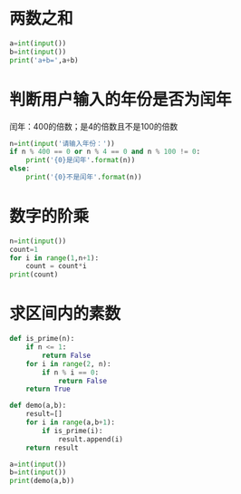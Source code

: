 # 两数之和
```python
a=int(input())
b=int(input())
print('a+b=',a+b)
```

# 判断用户输入的年份是否为闰年

闰年：400的倍数；是4的倍数且不是100的倍数

```python
n=int(input('请输入年份：'))
if n % 400 == 0 or n % 4 == 0 and n % 100 != 0:
    print('{0}是闰年'.format(n))
else:
    print('{0}不是闰年'.format(n))
```

# 数字的阶乘
```python
n=int(input())
count=1
for i in range(1,n+1):
    count = count*i
print(count)
```

# 求区间内的素数
```python
def is_prime(n):
    if n <= 1:
        return False
    for i in range(2, n):
        if n % i == 0:
            return False
    return True

def demo(a,b):
    result=[]
    for i in range(a,b+1):
        if is_prime(i):
            result.append(i)
    return result

a=int(input())
b=int(input())
print(demo(a,b))
```
